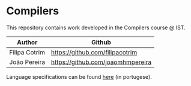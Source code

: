 # **Compilers**

This repository contains work developed in the Compilers course @ IST.

Author | Github
-------|-------
Filipa Cotrim | https://github.com/filipacotrim
João Pereira  | https://github.com/joaomhmpereira

Language specifications can be found [here](https://web.tecnico.ulisboa.pt/~david.matos/w/pt/index.php/Compiladores/Projecto_de_Compiladores/Projecto_2021-2022/Manual_de_Refer%C3%AAncia_da_Linguagem_L22) (in portugese).